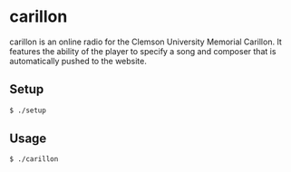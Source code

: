 carillon
========

carillon is an online radio for the Clemson University Memorial Carillon. It features the ability of the player to specify a song and composer that is automatically pushed to the website.

Setup
-----

```bash
$ ./setup
```

Usage
-----

```bash
$ ./carillon
```
